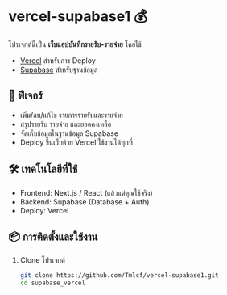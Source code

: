 # vercel-supabase1 💰

โปรเจกต์นี้เป็น **เว็บแอปบันทึกรายรับ-รายจ่าย** โดยใช้  
- [Vercel](https://vercel-supabase1-u7jz.vercel.app/) สำหรับการ Deploy  
- [Supabase](https://supabase.com/dashboard/project/mpbungacnrcrpjdxvnpr) สำหรับฐานข้อมูล  

## 🚀 ฟีเจอร์
- เพิ่ม/ลบ/แก้ไข รายการรายรับและรายจ่าย  
- สรุปรายรับ รายจ่าย และยอดคงเหลือ  
- จัดเก็บข้อมูลในฐานข้อมูล Supabase  
- Deploy ขึ้นเว็บด้วย Vercel ใช้งานได้ทุกที่  

## 🛠️ เทคโนโลยีที่ใช้
- Frontend: Next.js / React (แล้วแต่คุณใช้จริง)  
- Backend: Supabase (Database + Auth)  
- Deploy: Vercel  

## 📦 การติดตั้งและใช้งาน
1. Clone โปรเจกต์  
   ```bash
   git clone https://github.com/Tmlcf/vercel-supabase1.git
   cd supabase_vercel
